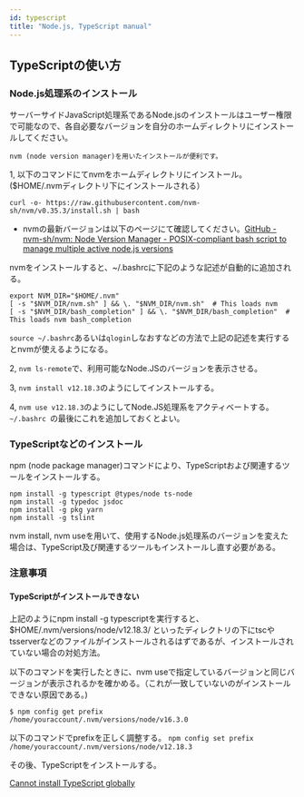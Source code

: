 ```yaml
---
id: typescript
title: "Node.js, TypeScript manual"
---
```


## TypeScriptの使い方

### Node.js処理系のインストール
サーバーサイドJavaScript処理系であるNode.jsのインストールはユーザー権限で可能なので、各自必要なバージョンを自分のホームディレクトリにインストールしてください。

` nvm (node version manager)を用いたインストールが便利です。 `

1, 以下のコマンドにてnvmをホームディレクトリにインストール。($HOME/.nvmディレクトリ下にインストールされる）

` curl -o- https://raw.githubusercontent.com/nvm-sh/nvm/v0.35.3/install.sh | bash `

- nvmの最新バージョンは以下のページにて確認してください。[GitHub - nvm-sh/nvm: Node Version Manager - POSIX-compliant bash script to manage multiple active node.js versions](https://github.com/nvm-sh/nvm)

nvmをインストールすると、~/.bashrcに下記のような記述が自動的に追加される。

```
export NVM_DIR="$HOME/.nvm"
[ -s "$NVM_DIR/nvm.sh" ] && \. "$NVM_DIR/nvm.sh"  # This loads nvm
[ -s "$NVM_DIR/bash_completion" ] && \. "$NVM_DIR/bash_completion"  # This loads nvm bash_completion
```

` source ~/.bashrc `あるいは` qlogin `しなおすなどの方法で上記の記述を実行するとnvmが使えるようになる。

2, ` nvm ls-remote `で、利用可能なNode.JSのバージョンを表示させる。 

3, ` nvm install v12.18.3 `のようにしてインストールする。 

4, ` nvm use v12.18.3 `のようにしてNode.JS処理系をアクティベートする。`~/.bashrc `の最後にこれを追加しておくとよい。


### TypeScriptなどのインストール
npm (node package manager)コマンドにより、TypeScriptおよび関連するツールをインストールする。

```
npm install -g typescript @types/node ts-node
npm install -g typedoc jsdoc 
npm install -g pkg yarn
npm install -g tslint
```

nvm install, nvm useを用いて、使用するNode.js処理系のバージョンを変えた場合は、TypeScript及び関連するツールもインストールし直す必要がある。


### 注意事項

#### TypeScriptがインストールできない

上記のようにnpm install -g typescriptを実行すると、$HOME/.nvm/versions/node/v12.18.3/ といったディレクトリの下にtscやtsserverなどのファイルがインストールされるはずであるが、インストールされていない場合の対処方法。


以下のコマンドを実行したときに、nvm useで指定しているバージョンと同じバージョンが表示されるかを確かめる。（これが一致していないのがインストールできない原因である。)

```
$ npm config get prefix 
/home/youraccount/.nvm/versions/node/v16.3.0
```

以下のコマンドでprefixを正しく調整する。 
` npm config set prefix /home/youraccount/.nvm/versions/node/v12.18.3 `
      
その後、TypeScriptをインストールする。

[Cannot install TypeScript globally](https://stackoverflow.com/questions/48518601/cannot-install-typescript-globally)


	
	 
